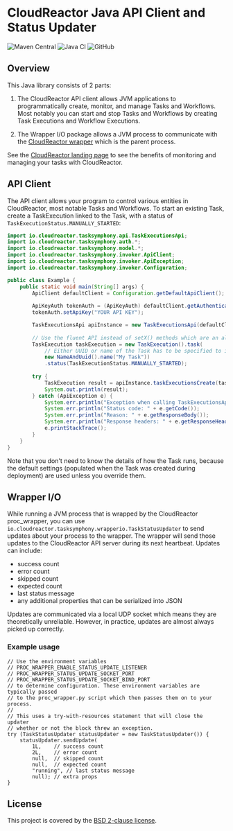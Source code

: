 # CloudReactor Java API Client and Status Updater


![Maven Central](https://img.shields.io/maven-central/v/io.cloudreactor/tasksymphony)
![Java CI](https://github.com/CloudReactor/cloudreactor-tasksymphony-wrapper-io-java/workflows/Java%20CI/badge.svg?branch=master)
![GitHub](https://img.shields.io/github/license/CloudReactor/cloudreactor-tasksymphony-java-client)

## Overview

This Java library consists of 2 parts:

1) The CloudReactor API client allows JVM applications to programmatically 
create, monitor, and manage Tasks and Workflows. Most notably you can start and stop
Tasks and Workflows by creating Task Executions and Workflow Executions. 

2) The Wrapper I/O package allows a JVM process to communicate with the 
[CloudReactor wrapper](https://github.com/CloudReactor/cloudreactor-procwrapper) 
which is the parent process. 

See the [CloudReactor landing page](https://www.cloudreactor.io/) to see the
benefits of monitoring and managing your tasks with CloudReactor.

## API Client

The API client allows your program to control various entities in CloudReactor,
most notable Tasks and Workflows. To start an existing Task, create a 
TaskExecution linked to the Task, with a status of 
`TaskExecutionStatus.MANUALLY_STARTED`:

```java
import io.cloudreactor.tasksymphony.api.TaskExecutionsApi;
import io.cloudreactor.tasksymphony.auth.*;
import io.cloudreactor.tasksymphony.model.*;
import io.cloudreactor.tasksymphony.invoker.ApiClient;
import io.cloudreactor.tasksymphony.invoker.ApiException;
import io.cloudreactor.tasksymphony.invoker.Configuration;

public class Example {
    public static void main(String[] args) {
        ApiClient defaultClient = Configuration.getDefaultApiClient();
        
        ApiKeyAuth tokenAuth = (ApiKeyAuth) defaultClient.getAuthentication("tokenAuth");
        tokenAuth.setApiKey("YOUR API KEY");

        TaskExecutionsApi apiInstance = new TaskExecutionsApi(defaultClient);
        
        // Use the fluent API instead of setX() methods which are an alternative.
        TaskExecution taskExecution = new TaskExecution().task(
            // Either UUID or name of the Task has to be specified to identify the Task
            new NameAndUuid().name("My Task"))
            .status(TaskExecutionStatus.MANUALLY_STARTED);
        
        try {
            TaskExecution result = apiInstance.taskExecutionsCreate(taskExecution);
            System.out.println(result);
        } catch (ApiException e) {
            System.err.println("Exception when calling TaskExecutionsApi#taskExecutionsCreate");
            System.err.println("Status code: " + e.getCode());
            System.err.println("Reason: " + e.getResponseBody());
            System.err.println("Response headers: " + e.getResponseHeaders());
            e.printStackTrace();
        }
    }
}
```

Note that you don't need to know the details of how the Task runs, because
the default settings (populated when the Task was created during deployment) 
are used unless you override them.
 
## Wrapper I/O

While running a JVM process that is wrapped by the CloudReactor proc_wrapper,
you can use `io.cloudreactor.tasksymphony.wrapperio.TaskStatusUpdater` to
send updates about your process to the wrapper. The wrapper will send those
updates to the CloudReactor API server during its next heartbeat.
Updates can include:

* success count
* error count
* skipped count
* expected count
* last status message
* any additional properties that can be serialized into JSON

Updates are communicated via a local UDP socket which means they are 
theoretically unreliable. However, in practice, updates are almost always
picked up correctly.

### Example usage

    // Use the environment variables 
    // PROC_WRAPPER_ENABLE_STATUS_UPDATE_LISTENER
    // PROC_WRAPPER_STATUS_UPDATE_SOCKET_PORT
    // PROC_WRAPPER_STATUS_UPDATE_SOCKET_BIND_PORT
    // to determine configuration. These environment variables are typically passed
    // to the proc_wrapper.py script which then passes them on to your process.
    //
    // This uses a try-with-resources statement that will close the updater
    // whether or not the block threw an exception.
    try (TaskStatusUpdater statusUpdater = new TaskStatusUpdater()) { 
        statusUpdater.sendUpdate(
            1L,    // success count
            2L,    // error count
            null,  // skipped count
            null,  // expected count 
            "running", // last status message
            null); // extra props
    } 

## License

This project is covered by the [BSD 2-clause license](https://opensource.org/licenses/BSD-2-Clause).
